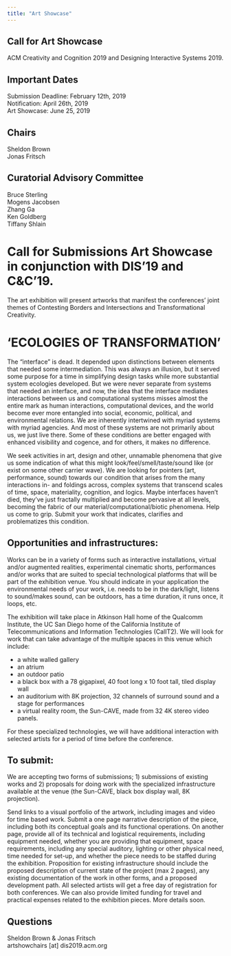 ```yaml
---
title: "Art Showcase"
---
```


## Call for Art Showcase </br> 
ACM Creativity and Cognition 2019 and Designing Interactive Systems 2019. </br>

## Important Dates  </br>
Submission Deadline: February 12th, 2019</br>
Notification: April 26th, 2019</br>
Art Showcase: June 25, 2019 </br>

## Chairs </br>
Sheldon Brown</br>
Jonas Fritsch</br>

## Curatorial Advisory Committee </br>
Bruce Sterling</br>
Mogens Jacobsen</br>
Zhang Ga</br>
Ken Goldberg</br>
Tiffany Shlain</br>


# Call for Submissions Art Showcase in conjunction with DIS’19 and C&C’19. </br>

The art exhibition will present artworks that manifest the conferences’ joint themes of Contesting Borders and Intersections and Transformational Creativity. </br>

# ‘ECOLOGIES OF TRANSFORMATION’
The “interface” is dead. It depended upon distinctions between elements that needed some intermediation. This was always an illusion, but it served some purpose for a time in simplifying design tasks while more substantial system ecologies developed. But we were never separate from systems that needed an interface, and now, the idea that the interface mediates interactions between us and computational systems misses almost the entire mark as human interactions, computational devices, and the world become ever more entangled into social, economic, political, and environmental relations. We are inherently intertwined with myriad systems with myriad agencies. And most of these systems are not primarily about us, we just live there. Some of these conditions are better engaged with enhanced visibility and cogence, and for others, it makes no difference.

We seek activities in art, design and other, unnamable phenomena that give us some indication of what this might look/feel/smell/taste/sound like (or exist on some other carrier wave). We are looking for pointers (art, performance, sound) towards our condition that arises from the many interactions in- and foldings across, complex systems that transcend scales of time, space, materiality, cognition, and logics. Maybe interfaces haven’t died, they’ve just fractally multiplied and become pervasive at all levels, becoming the fabric of our material/computational/biotic phenomena. Help us come to grip. Submit your work that indicates, clarifies and problematizes this condition.

## Opportunities and infrastructures:
Works can be in a variety of forms such as interactive installations, virtual and/or augmented realities, experimental cinematic shorts, performances and/or works that are suited to special technological platforms that will be part of the exhibition venue. You should indicate in your application the environmental needs of your work, i.e. needs to be in the dark/light, listens to sound/makes sound, can be outdoors, has a time duration, it runs once, it loops, etc.

The exhibition will take place in Atkinson Hall home of the Qualcomm Institute, the UC San Diego home of the California Institute of Telecommunications and Information Technologies (CalIT2). We will look for work that can take advantage of the multiple spaces in this venue which include:

- a white walled gallery </br>
- an atrium </br>
- an outdoor patio </br>
- a black box with a 78 gigapixel, 40 foot long x 10 foot tall, tiled display wall </br>
- an auditorium with 8K projection, 32 channels of surround sound and a stage for performances </br>
- a virtual reality room, the Sun-CAVE, made from 32 4K stereo video panels. </br>

For these specialized technologies, we will have additional interaction with selected artists for a period of time before the conference. </br>

## To submit: </br>
We are accepting two forms of submissions; 1) submissions of existing works and 2) proposals for doing work with the specialized infrastructure available at the venue (the Sun-CAVE, black box display wall, 8K projection).

Send links to a visual portfolio of the artwork, including images and video for time based work. Submit a one page narrative description of the piece, including both its conceptual goals and its functional operations. On another page, provide all of its technical and logistical requirements, including equipment needed, whether you are providing that equipment, space requirements, including any special auditory, lighting or other physical need, time needed for set-up, and whether the piece needs to be staffed during the exhibition.
Proposition for existing infrastructure should include the proposed description of current state of the project (max 2 pages), any existing documentation of the work in other forms, and a proposed development path.
All selected artists will get a free day of registration for both conferences. We can also provide limited funding for travel and practical expenses related to the exhibition pieces. More details soon.

## Questions </br>
Sheldon Brown & Jonas Fritsch </br> 
artshowchairs [at] dis2019.acm.org
